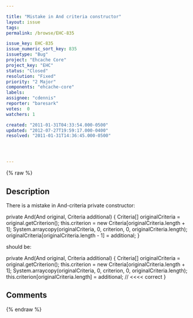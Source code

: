 ```yaml
---

title: "Mistake in And criteria constructor"
layout: issue
tags: 
permalink: /browse/EHC-835

issue_key: EHC-835
issue_numeric_sort_key: 835
issuetype: "Bug"
project: "Ehcache Core"
project_key: "EHC"
status: "Closed"
resolution: "Fixed"
priority: "2 Major"
components: "ehcache-core"
labels: 
assignee: "cdennis"
reporter: "baresark"
votes:  0
watchers: 1

created: "2011-01-31T04:33:54.000-0500"
updated: "2012-07-27T19:59:17.000-0400"
resolved: "2011-01-31T14:36:45.000-0500"




---
```


{% raw %}

## Description

<div markdown="1" class="description">

There is a mistake in And-criteria private constructor:

private And(And original, Criteria additional) \{
  Criteria[] originalCriteria = original.getCriterion();
  this.criterion = new Criteria[originalCriteria.length + 1];
  System.arraycopy(originalCriteria, 0, criterion, 0, originalCriteria.length);
  originalCriteria[originalCriteria.length - 1] = additional;
\}

should be:

private And(And original, Criteria additional) \{
  Criteria[] originalCriteria = original.getCriterion();
  this.criterion = new Criteria[originalCriteria.length + 1];
  System.arraycopy(originalCriteria, 0, criterion, 0, originalCriteria.length);
  this.criterion[originalCriteria.length] = additional; // <<<< correct
\}

</div>

## Comments



{% endraw %}
